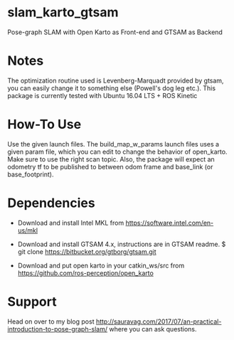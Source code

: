# slam_karto_gtsam
Pose-graph SLAM with Open Karto as Front-end and GTSAM as Backend

# Notes

The optimization routine used is Levenberg-Marquadt provided by gtsam, you can easily change it to something else (Powell's dog leg etc.). This package is currently tested with Ubuntu 16.04 LTS + ROS Kinetic

# How-To Use

Use the given launch files. The build_map_w_params launch files uses a given param file, which you can edit to change the behavior of open_karto. Make sure to use the right scan topic. Also, the package will expect an odometry tf to be published to between odom frame and base_link (or base_footprint).

# Dependencies

* Download and install Intel MKL from  https://software.intel.com/en-us/mkl

* Download and install GTSAM 4.x, instructions are in GTSAM readme. $ git clone https://bitbucket.org/gtborg/gtsam.git

* Download and put open karto in your catkin_ws/src from https://github.com/ros-perception/open_karto

# Support

Head on over to my blog post http://sauravag.com/2017/07/an-practical-introduction-to-pose-graph-slam/ where you can ask questions.
